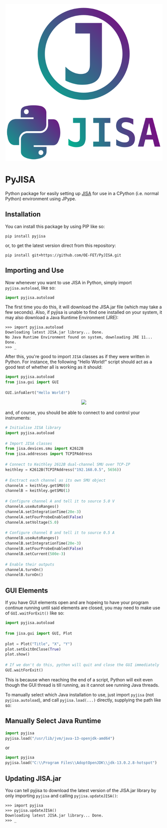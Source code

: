 <p align="center"><img src="pyjisalogo.svg"/></p>

# PyJISA

Python package for easily setting up [JISA](https://github.com/OE-FET/JISA) for use in a CPython (i.e. normal Python) environment using JPype.

## Installation

You can install this package by using PIP like so:

```
pip install pyjisa
```

or, to get the latest version direct from this repository:

```
pip install git+https://github.com/OE-FET/PyJISA.git
```

## Importing and Use

Now whenever you want to use JISA in Python, simply import `pyjisa.autoload`, like so:

```python
import pyjisa.autoload
```

The first time you do this, it will download the JISA.jar file (which may take a
few seconds). Also, if pyjisa is unable to find one installed on your system, it
may also download a Java Runtime Environment (JRE):

```
>>> import pyjisa.autoload
Downloading latest JISA.jar library... Done.
No Java Runtime Environment found on system, downloading JRE 11... Done.
>>> _
```

After this, you're good to import `JISA` classes as if they were written in Python. For instance, the following "Hello World!" script should act as a good test of whether all is working as it should:

```python
import pyjisa.autoload
from jisa.gui import GUI

GUI.infoAlert("Hello World!")
```

<p align="center"><img src="https://i.imgur.com/qpjpMHx.png"/><p>

and, of course, you should be able to connect to and control your instruments:

```python
# Initialise JISA library
import pyjisa.autoload

# Import JISA classes
from jisa.devices.smu import K2612B
from jisa.addresses import TCPIPAddress

# Connect to Keithley 2612B dual-channel SMU over TCP-IP
keithley = K2612B(TCPIPAddress("192.168.0.5", 5656))

# Exctract each channel as its own SMU object
channelA = keithley.getSMU(0)
channelB = keithley.getSMU(1)

# Configure channel A and tell it to source 5.0 V
channelA.useAutoRanges()
channelA.setIntegrationTime(20e-3)
channelA.setFourProbeEnabled(False)
channelA.setVoltage(5.0)

# Configure channel B and tell it to source 0.5 A
channelB.useAutoRanges()
channelB.setIntegrationTime(20e-3)
channelB.setFourProbeEnabled(False)
channelB.setCurrent(500e-3)

# Enable their outputs
channelA.turnOn()
channelB.turnOn()
```

## GUI Elements

If you have GUI elements open and are hopeing to have your program continue
running until said elements are closed, you may need to make use of
`GUI.waitForExit()` like so:

```python
import pyjisa.autoload

from jisa.gui import GUI, Plot

plot = Plot("Title", "X", "Y")
plot.setExitOnClose(True)
plot.show()

# If we don't do this, python will quit and close the GUI immediately
GUI.waitForExit()
```

This is because when reaching the end of a script, Python will exit even though
the GUI thread is till running, as it cannot see running Java threads.

To manually select which Java installation to use, just import `pyjisa` (not `pyjisa.autoload`), and call `pyjisa.load(...)` directly, supplying the path like so:

## Manually Select Java Runtime

```python
import pyjisa
pyjisa.load("/usr/lib/jvm/java-13-openjdk-amd64")
```

or

```python
import pyjisa
pyjisa.load("C:\\Program Files\\AdoptOpenJDK\\jdk-13.0.2.8-hotspot")
```

## Updating JISA.jar

You can tell pyjisa to download the latest version of the JISA.jar library by
only importing `pyjisa` and calling `pyjisa.updateJISA()`:

```
>>> import pyjisa
>>> pyjisa.updateJISA()
Downloading latest JISA.jar library... Done.
>>> _
```
